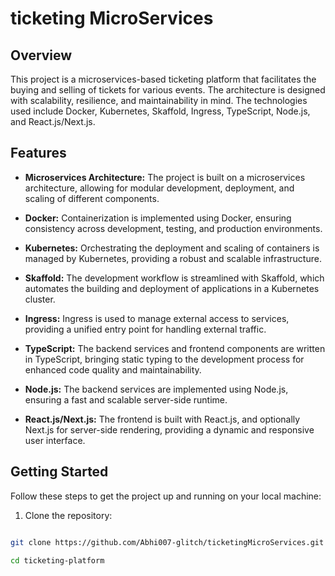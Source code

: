 # ticketing MicroServices

## Overview



This project is a microservices-based ticketing platform that facilitates the buying and selling of tickets for various events. The architecture is designed with scalability, resilience, and maintainability in mind. The technologies used include Docker, Kubernetes, Skaffold, Ingress, TypeScript, Node.js, and React.js/Next.js.



## Features



- **Microservices Architecture:** The project is built on a microservices architecture, allowing for modular development, deployment, and scaling of different components.



- **Docker:** Containerization is implemented using Docker, ensuring consistency across development, testing, and production environments.



- **Kubernetes:** Orchestrating the deployment and scaling of containers is managed by Kubernetes, providing a robust and scalable infrastructure.



- **Skaffold:** The development workflow is streamlined with Skaffold, which automates the building and deployment of applications in a Kubernetes cluster.



- **Ingress:** Ingress is used to manage external access to services, providing a unified entry point for handling external traffic.



- **TypeScript:** The backend services and frontend components are written in TypeScript, bringing static typing to the development process for enhanced code quality and maintainability.



- **Node.js:** The backend services are implemented using Node.js, ensuring a fast and scalable server-side runtime.



- **React.js/Next.js:** The frontend is built with React.js, and optionally Next.js for server-side rendering, providing a dynamic and responsive user interface.



## Getting Started



Follow these steps to get the project up and running on your local machine:



1. Clone the repository:



```bash

git clone https://github.com/Abhi007-glitch/ticketingMicroServices.git

cd ticketing-platform


